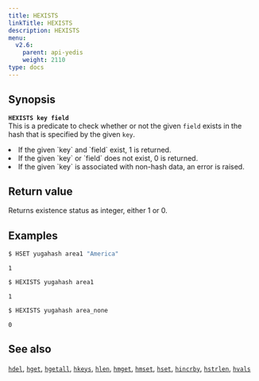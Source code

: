 ```yaml
---
title: HEXISTS
linkTitle: HEXISTS
description: HEXISTS
menu:
  v2.6:
    parent: api-yedis
    weight: 2110
type: docs
---
```


## Synopsis

<b>`HEXISTS key field`</b><br>
This is a predicate to check whether or not the given `field` exists in the hash that is specified by the given `key`.
<li>If the given `key` and `field` exist, 1 is returned.</li>
<li>If the given `key` or `field` does not exist, 0 is returned.</li>
<li>If the given `key` is associated with non-hash data, an error is raised.</li>

## Return value

Returns existence status as integer, either 1 or 0.

## Examples

```sh
$ HSET yugahash area1 "America"
```

```
1
```

```sh
$ HEXISTS yugahash area1
```

```
1
```

```sh
$ HEXISTS yugahash area_none
```

```
0
```

## See also

[`hdel`](../hdel/), [`hget`](../hget/), [`hgetall`](../hgetall/), [`hkeys`](../hkeys/), [`hlen`](../hlen/), [`hmget`](../hmget/), [`hmset`](../hmset/), [`hset`](../hset/), [`hincrby`](../hincrby/), [`hstrlen`](../hstrlen/), [`hvals`](../hvals/)

